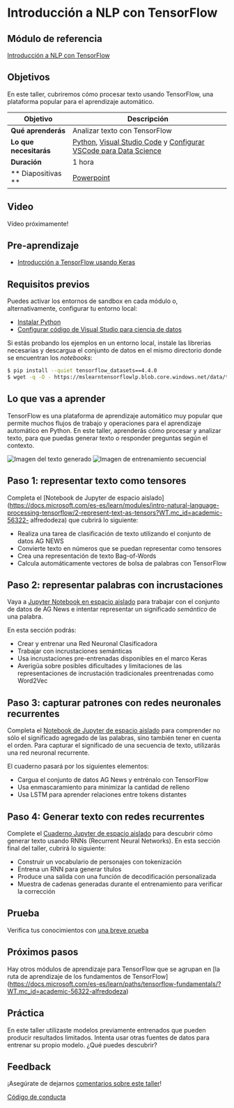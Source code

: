 # Introducción a NLP con TensorFlow

## Módulo de referencia

[Introducción a NLP con TensorFlow](https://docs.microsoft.com/es-es/learn/modules/intro-natural-language-processing-tensorflow/?WT.mc_id=academic-56322-alfredodeza)

## Objetivos

En este taller, cubriremos cómo procesar texto usando TensorFlow, una plataforma popular para el aprendizaje automático.

| **Objetivo** | Descripción |
| -------------------------------------------- | ---------------------------------------------------------------------- |
| **Qué aprenderás** | Analizar texto con TensorFlow |
| **Lo que necesitarás** | [Python](https://docs.microsoft.com/es-es/learn/modules/python-install-vscode/?WT.mc_id=academic-56322-alfredodeza), [Visual Studio Code](https://code.visualstudio.com?WT.mc_id=academic-56322-alfredodeza) y [Configurar VSCode para Data Science](https://youtu.be/yyQM70vi7V8)</li></ul> |
| **Duración** | 1 hora |
| ** Diapositivas ** | [Powerpoint](./diapositivas.pptx) |

## Video

Vídeo próximamente!

## Pre-aprendizaje

- [Introducción a TensorFlow usando Keras](https://docs.microsoft.com/es-es/learn/modules/intro-machine-learning-keras/?WT.mc_id=academic-56322-alfredodeza)

## Requisitos previos

Puedes activar los entornos de sandbox en cada módulo o, alternativamente, configurar tu entorno local:

- [Instalar Python](https://docs.microsoft.com/es-es/learn/modules/python-install-vscode/?WT.mc_id=academic-56322-alfredodeza)
- [Configurar código de Visual Studio para ciencia de datos](https://youtu.be/yyQM70vi7V8)

Si estás probando los ejemplos en un entorno local, instale las librerias necesarias y descargua el conjunto de datos en el mismo directorio donde se encuentran los _notebooks_:

```bash
$ pip install --quiet tensorflow_datasets==4.4.0
$ wget -q -O - https://mslearntensorflowlp.blob.core.windows.net/data/tfds-ag-news.tgz | alquitrán xz
```

## Lo que vas a aprender

TensorFlow es una plataforma de aprendizaje automático muy popular que permite muchos flujos de trabajo y operaciones para el aprendizaje automático en Python. En este taller, aprenderás cómo procesar y analizar texto, para que puedas generar texto o responder preguntas según el contexto.

![Imagen del texto generado](../../images/generate.png)
![Imagen de entrenamiento secuencial](../../images/secuencial.png)

## Paso 1: representar texto como tensores

Completa el [Notebook de Jupyter de espacio aislado](https://docs.microsoft.com/es-es/learn/modules/intro-natural-language-processing-tensorflow/2-represent-text-as-tensors?WT.mc_id=academic-56322- alfredodeza) que cubrirá lo siguiente:

- Realiza una tarea de clasificación de texto utilizando el conjunto de datos AG NEWS
- Convierte texto en números que se puedan representar como tensores
- Crea una representación de texto Bag-of-Words
- Calcula automáticamente vectores de bolsa de palabras con TensorFlow


## Paso 2: representar palabras con incrustaciones

Vaya a [Jupyter Notebook en espacio aislado](https://docs.microsoft.com/learn/modules/intro-natural-language-processing-tensorflow/3-embeddings?WT.mc_id=academic-56322-alfredodeza) para trabajar con el conjunto de datos de AG News e intentar representar un significado _semántico_ de una palabra.

En esta sección podrás:

- Crear y entrenar una Red Neuronal Clasificadora
- Trabajar con incrustaciones semánticas
- Usa incrustaciones pre-entrenadas disponibles en el marco Keras
- Averigüa sobre posibles dificultades y limitaciones de las representaciones de incrustación tradicionales preentrenadas como Word2Vec

## Paso 3: capturar patrones con redes neuronales recurrentes

Completa el [Notebook de Jupyter de espacio aislado](https://docs.microsoft.com/es-es/learn/modules/intro-natural-language-processing-tensorflow/4-recurrent-networks?WT.mc_id=academic-56322-alfredodeza) para comprender no sólo el significado agregado de las palabras, sino también tener en cuenta el orden. Para capturar el significado de una secuencia de texto, utilizarás una red neuronal recurrente.

El cuaderno pasará por los siguientes elementos:

- Cargua el conjunto de datos AG News y entrénalo con TensorFlow
- Usa enmascaramiento para minimizar la cantidad de relleno
- Usa LSTM para aprender relaciones entre tokens distantes


## Paso 4: Generar texto con redes recurrentes

Complete el [Cuaderno Jupyter de espacio aislado](https://docs.microsoft.com/es-es/learn/modules/intro-natural-language-processing-tensorflow/5-generative-networks?WT.mc_id=academic-56322-alfredodeza) para descubrir cómo generar texto usando RNNs (Recurrent Neural Networks). En esta sección final del taller, cubrirá lo siguiente:

- Construir un vocabulario de personajes con tokenización
- Entrena un RNN para generar títulos
- Produce una salida con una función de decodificación personalizada
- Muestra de cadenas generadas durante el entrenamiento para verificar la corrección


## Prueba

Verifica tus conocimientos con [una breve prueba](https://docs.microsoft.com/es-es/learn/modules/intro-natural-language-processing-tensorflow/6-knowledge-check?WT.mc_id=academic-56322-alfredodeza)

## Próximos pasos

Hay otros módulos de aprendizaje para TensorFlow que se agrupan en [la ruta de aprendizaje de los fundamentos de TensorFlow] (https://docs.microsoft.com/es-es/learn/paths/tensorflow-fundamentals/?WT.mc_id=academic-56322-alfredodeza)

## Práctica

En este taller utilizaste modelos previamente entrenados que pueden producir resultados limitados. Intenta usar otras fuentes de datos para entrenar su propio modelo. ¿Qué puedes descubrir?

## Feedback

¡Asegúrate de dejarnos [comentarios sobre este taller](https://forms.office.com/r/MdhJWMZthR)!

[Código de conducta](../../../../CODE_OF_CONDUCT.md)
